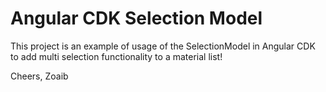 # Angular CDK Selection Model

This project is an example of usage of the SelectionModel in Angular CDK to add multi selection functionality to a material list!

Cheers,
Zoaib
